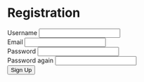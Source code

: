 <html lang="en">
<head>
    <meta charset="UTF-8">
    <meta http-equiv="X-UA-Compatible" content="IE=edge">
    <meta name="viewport" content="width=device-width, initial-scale=1.0">
    <title>Form Validation</title>
    <link rel="preconnect" href="https://fonts.googleapis.com">
    <link rel="preconnect" href="https://fonts.gstatic.com" crossorigin>
    <link href="https://fonts.googleapis.com/css2?family=Poppins:wght@400;700&display=swap" rel="stylesheet">
    <link rel="stylesheet" href="./style.css">
    <script defer src="script.js"></script>
    <script src="https://unpkg.com/sweetalert/dist/sweetalert.min.js"></script>
</head>
<body>
    <div class="container">
        <form id="form" action="abcde.html">
            <h1>Registration</h1>
            <div class="input-control">
                <label for="username">Username</label>
                <input id="username" name="username" type="text">
                <div class="error"></div>
            </div>
            <div class="input-control">
                <label for="email">Email</label>
                <input id="email" name="email" type="text">
                <div class="error"></div>
            </div>
            <div class="input-control">
                <label for="password">Password</label>
                <input id="password"name="password" type="password">
                <div class="error"></div>
            </div>
            <div class="input-control">
                <label for="password2">Password again</label>
                <input id="password2"name="password2" type="password">
                <div class="error"></div>
            </div>
            <button type="submit">Sign Up</button>
        </form>
    </div>
</body>
</html>
